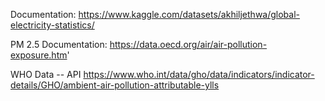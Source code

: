 Documentation:
https://www.kaggle.com/datasets/akhiljethwa/global-electricity-statistics/

PM 2.5 Documentation:
https://data.oecd.org/air/air-pollution-exposure.htm'

WHO Data -- API
https://www.who.int/data/gho/data/indicators/indicator-details/GHO/ambient-air-pollution-attributable-ylls

